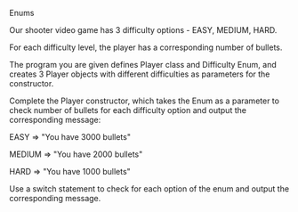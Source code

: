 Enums

Our shooter video game has 3 difficulty options - EASY, MEDIUM, HARD.

For each difficulty level, the player has a corresponding number of bullets.

The program you are given defines Player class and Difficulty Enum, and creates 3 Player objects with different difficulties as parameters for the constructor.

Complete the Player constructor, which takes the Enum as a parameter to check number of bullets for each difficulty option and output the corresponding message:

EASY => "You have 3000 bullets"

MEDIUM => "You have 2000 bullets"

HARD => "You have 1000 bullets"

Use a switch statement to check for each option of the enum and output the corresponding message.
